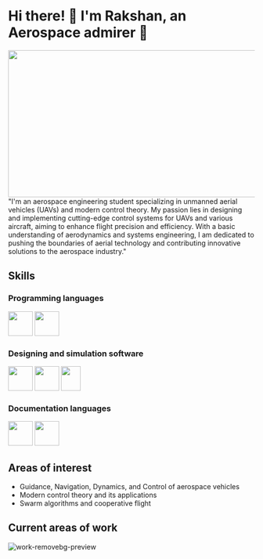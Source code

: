 # Hi there! 👋 I'm Rakshan, an Aerospace admirer 🚀

<img src = 'https://github.com/tech-lover-1510/tech-lover-1510/blob/main/banner1' height ="300" width="100000">
"I'm an aerospace engineering student specializing in unmanned aerial vehicles (UAVs) and modern control theory. My passion lies in designing and implementing cutting-edge control systems for UAVs and various aircraft, aiming to enhance flight precision and efficiency. With a basic understanding of aerodynamics and systems engineering, I am dedicated to pushing the boundaries of aerial technology and contributing innovative solutions to the aerospace industry."

## Skills
### Programming languages
<img src = 'https://github.com/tech-lover-1510/tech-lover-1510/blob/main/python.png' height ="50" width="50">  <img src = 'https://github.com/tech-lover-1510/tech-lover-1510/blob/main/matlab.png' height ="50" width="50">

### Designing and simulation software
<img src = 'https://github.com/tech-lover-1510/tech-lover-1510/blob/main/Autocad.png' height ="50" width="50">  <img src = 'https://github.com/tech-lover-1510/tech-lover-1510/blob/main/Solidworks.png' height ="50" width="50"> 
<img src = 'https://github.com/tech-lover-1510/tech-lover-1510/blob/main/gazebo.png' height ="50" width="40"> 
### Documentation languages
<img src = 'https://github.com/tech-lover-1510/tech-lover-1510/blob/main/tex.png' height ="50" width="50">  <img src = 'https://github.com/tech-lover-1510/tech-lover-1510/blob/main/word.png' height ="50" width="50">

## Areas of interest
- Guidance, Navigation, Dynamics, and Control of aerospace vehicles
- Modern control theory and its applications
- Swarm algorithms and cooperative flight

## Current areas of work

![work-removebg-preview](https://github.com/tech-lover-1510/tech-lover-1510/assets/136898779/b5b8b21b-500c-4080-8fb4-729c35c9f8eb)
